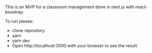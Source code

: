 This is an MVP for a classroom management done in next.js with react-boostrap.

To run please:

- clone repository
- yarn
- yarn dev 
- Open http://localhost:3000 with your browser to see the result.

